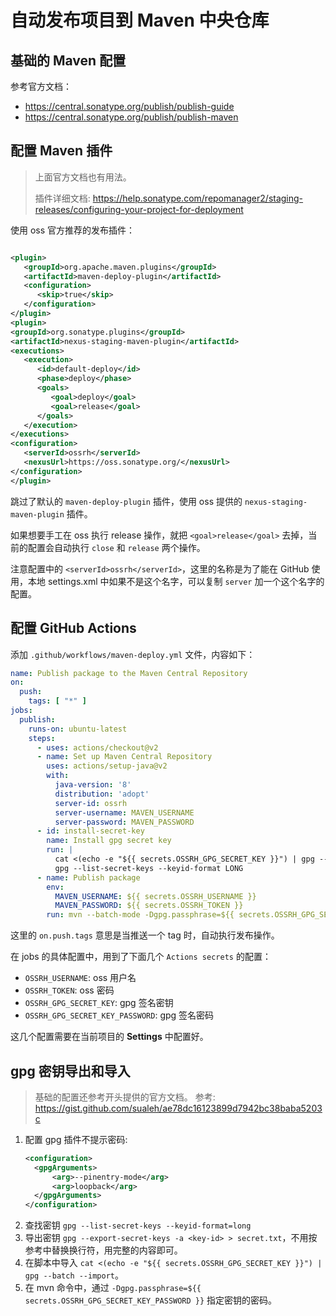 # 自动发布项目到 Maven 中央仓库

## 基础的 Maven 配置

参考官方文档：

- https://central.sonatype.org/publish/publish-guide
- https://central.sonatype.org/publish/publish-maven

## 配置 Maven 插件

> 上面官方文档也有用法。
>
> 插件详细文档: https://help.sonatype.com/repomanager2/staging-releases/configuring-your-project-for-deployment

使用 oss 官方推荐的发布插件：

```xml

<plugin>
   <groupId>org.apache.maven.plugins</groupId>
   <artifactId>maven-deploy-plugin</artifactId>
   <configuration>
      <skip>true</skip>
   </configuration>
</plugin>
<plugin>
<groupId>org.sonatype.plugins</groupId>
<artifactId>nexus-staging-maven-plugin</artifactId>
<executions>
   <execution>
      <id>default-deploy</id>
      <phase>deploy</phase>
      <goals>
         <goal>deploy</goal>
         <goal>release</goal>
      </goals>
   </execution>
</executions>
<configuration>
   <serverId>ossrh</serverId>
   <nexusUrl>https://oss.sonatype.org/</nexusUrl>
</configuration>
</plugin>
```

跳过了默认的 `maven-deploy-plugin` 插件，使用 oss 提供的 `nexus-staging-maven-plugin` 插件。

如果想要手工在 oss 执行 release 操作，就把 `<goal>release</goal>` 去掉，当前的配置会自动执行 `close` 和 `release` 两个操作。

注意配置中的 `<serverId>ossrh</serverId>`，这里的名称是为了能在 GitHub 使用，本地 settings.xml 中如果不是这个名字，可以复制 `server` 加一个这个名字的配置。

## 配置 GitHub Actions

添加 `.github/workflows/maven-deploy.yml` 文件，内容如下：

```yaml
name: Publish package to the Maven Central Repository
on:
  push:
    tags: [ "*" ]
jobs:
  publish:
    runs-on: ubuntu-latest
    steps:
      - uses: actions/checkout@v2
      - name: Set up Maven Central Repository
        uses: actions/setup-java@v2
        with:
          java-version: '8'
          distribution: 'adopt'
          server-id: ossrh
          server-username: MAVEN_USERNAME
          server-password: MAVEN_PASSWORD
      - id: install-secret-key
        name: Install gpg secret key
        run: |
          cat <(echo -e "${{ secrets.OSSRH_GPG_SECRET_KEY }}") | gpg --batch --import
          gpg --list-secret-keys --keyid-format LONG
      - name: Publish package
        env:
          MAVEN_USERNAME: ${{ secrets.OSSRH_USERNAME }}
          MAVEN_PASSWORD: ${{ secrets.OSSRH_TOKEN }}
        run: mvn --batch-mode -Dgpg.passphrase=${{ secrets.OSSRH_GPG_SECRET_KEY_PASSWORD }} clean deploy
```

这里的 `on.push.tags` 意思是当推送一个 tag 时，自动执行发布操作。

在 jobs 的具体配置中，用到了下面几个 `Actions secrets` 的配置：

- `OSSRH_USERNAME`: oss 用户名
- `OSSRH_TOKEN`: oss 密码
- `OSSRH_GPG_SECRET_KEY`: gpg 签名密钥
- `OSSRH_GPG_SECRET_KEY_PASSWORD`: gpg 签名密码

这几个配置需要在当前项目的 **Settings** 中配置好。

## gpg 密钥导出和导入

> 基础的配置还参考开头提供的官方文档。
> 参考: https://gist.github.com/sualeh/ae78dc16123899d7942bc38baba5203c

1. 配置 gpg 插件不提示密码:
   ```xml
   <configuration>
     <gpgArguments>
         <arg>--pinentry-mode</arg>
         <arg>loopback</arg>
     </gpgArguments>
   </configuration>
   ```
2. 查找密钥 `gpg --list-secret-keys --keyid-format=long`
3. 导出密钥 `gpg --export-secret-keys -a <key-id> > secret.txt`，不用按参考中替换换行符，用完整的内容即可。
4. 在脚本中导入 `cat <(echo -e "${{ secrets.OSSRH_GPG_SECRET_KEY }}") | gpg --batch --import`。
5. 在 mvn 命令中，通过 `-Dgpg.passphrase=${{ secrets.OSSRH_GPG_SECRET_KEY_PASSWORD }}` 指定密钥的密码。